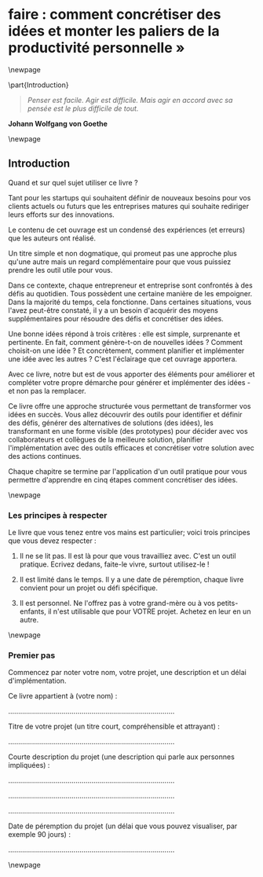 


# faire : comment concrétiser des idées et monter les paliers de la productivité personnelle » 





\newpage

\part{Introduction}











> *Penser est facile. Agir est difficile. Mais agir en accord avec sa pensée est le plus difficile de tout.*
   
 **Johann Wolfgang von Goethe**
 

\newpage


## Introduction 


Quand et sur quel sujet utiliser ce livre ? 

Tant pour les startups qui souhaitent définir de nouveaux besoins pour vos clients actuels ou futurs que les entreprises matures qui souhaite rediriger leurs efforts sur des innovations. 

Le contenu de cet ouvrage est un condensé des expériences (et erreurs) que les auteurs ont réalisé. 

Un titre simple et non dogmatique, qui promeut pas une approche plus qu'une autre mais un regard complémentaire pour que vous puissiez prendre les outil utile pour vous. 

Dans ce contexte, chaque entrepreneur et entreprise sont confrontés à des défis au quotidien. Tous possèdent une certaine manière de les empoigner. Dans la majorité du temps, cela fonctionne. Dans certaines situations, vous l'avez peut-être constaté, il y a un besoin d'acquérir des moyens supplémentaires pour résoudre des défis et concrétiser des idées.

Une bonne idées répond à trois critères : elle est simple, surprenante et pertinente. En fait, comment génère-t-on de nouvelles idées ? Comment choisit-on une idée ? Et concrètement, comment planifier et implémenter une idée avec les autres ? C'est l'éclairage que cet ouvrage apportera. 

Avec ce livre, notre but est de vous apporter des éléments pour améliorer et compléter votre propre démarche pour générer et implémenter des idées - et non pas la remplacer. 
 
Ce livre offre une approche structurée vous permettant de transformer vos idées en succès. Vous allez découvrir des outils pour identifier et définir des défis, générer des alternatives de solutions (des idées), les transformant en une forme visible (des prototypes) pour décider avec vos collaborateurs et collègues de la meilleure solution, planifier l'implémentation avec des outils efficaces et concrétiser votre solution avec des actions continues.

Chaque chapitre se termine par l'application d'un outil pratique pour vous permettre d'apprendre en cinq étapes comment concrétiser des idées. 







\newpage

### Les principes à respecter

Le livre que vous tenez entre vos mains est particulier; voici trois principes que vous devez respecter : 


1. Il ne se lit pas. Il est là pour que vous travailliez avec. C'est un outil pratique. Ecrivez dedans, faite-le vivre, surtout utilisez-le ! 

2. Il est limité dans le temps. Il y a une date de péremption, chaque livre convient pour un projet ou défi spécifique.

3. Il est personnel. Ne l'offrez pas à votre grand-mère ou à vos petits- enfants, il n'est utilisable que pour VOTRE projet. Achetez en leur en un autre. 




\newpage

### Premier pas 

Commencez par noter votre nom, votre projet, une description et un délai d'implémentation.
 
Ce livre appartient à (votre nom) :


....................................................................................


Titre de votre projet (un titre court, compréhensible et attrayant) :


....................................................................................

Courte description du projet (une description qui parle aux personnes impliquées) :


....................................................................................

....................................................................................

....................................................................................

Date de péremption du projet (un délai que vous pouvez visualiser, par exemple 90 jours) :

....................................................................................


\newpage

